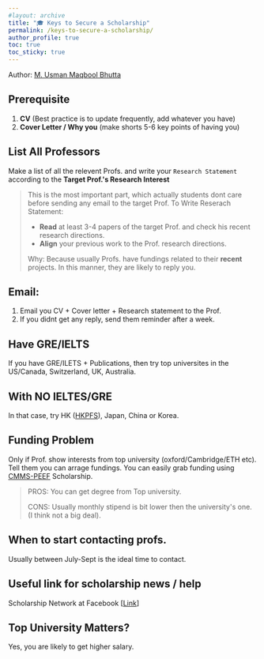 ```yaml
---
#layout: archive
title: "🎓 Keys to Secure a Scholarship"
permalink: /keys-to-secure-a-scholarship/
author_profile: true
toc: true
toc_sticky: true
---
```

Author: [M. Usman Maqbool Bhutta](https://usmanmaqbool.github.io/)

## Prerequisite

1. **CV** (Best practice is to update frequently, add whatever you have)
2. **Cover Letter / Why you** (make shorts 5-6 key points of having you)

## List All Professors
Make a list of all the relevent Profs. and write your `Research Statement` according to the **Target Prof.'s Research Interest**
> This is the most important part, which actually students dont care before sending any email to the target Prof.
> To Write Reserach Statement:
> * **Read** at least 3-4 papers of the target Prof. and check his recent research directions.
> * **Align** your previous work to the Prof. research directions. 
>
> Why: Because usually Profs. have fundings related to their **recent** projects. In this manner, they are likely to reply you.
 
## Email:
1. Email you CV + Cover letter + Research statement to the Prof.
2. If you didnt get any reply, send them reminder after a week.

## Have GRE/IELTS
If you have GRE/ILETS + Publications, then try top universites in the US/Canada, Switzerland, UK, Australia.

## With NO IELTES/GRE
In that case, try HK ([HKPFS](https://cerg1.ugc.edu.hk/hkpfs/index.html)), Japan, China or Korea. 

## Funding Problem
Only if Prof. show interests from top university (oxford/Cambridge/ETH etc). Tell them you can arrage fundings.
You can easily grab funding using [CMMS-PEEF](https://peef.org.pk/cmms) Scholarship.

> PROS: You can get degree from Top university.
> 
> CONS: Usually monthly stipend is bit lower then the university's one. (I think not a big deal).

## When to start contacting profs.
Usually between July-Sept is the ideal time to contact.

## Useful link for scholarship news / help
Scholarship Network at Facebook [[Link](https://www.facebook.com/groups/scholarships.pk)]

## Top University Matters?
Yes, you are likely to get higher salary.



